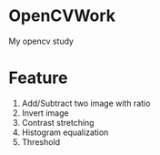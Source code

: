 # OpenCVWork
My opencv study

# Feature

1. Add/Subtract two image with ratio
2. Invert image 
3. Contrast stretching 
4. Histogram equalization 
5. Threshold 
